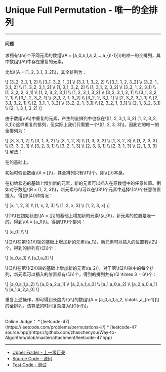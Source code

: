 <script type="text/javascript" src="https://cdnjs.cloudflare.com/ajax/libs/mathjax/2.7.1/MathJax.js?config=TeX-AMS-MML_HTMLorMML"></script>

# Unique Full Permutation - 唯一的全排列

--------

#### 问题

<p id="i">求拥有\(n\)个不同元素的数组\(A = [a_0,a_1,a_2,…,a_{n-1}]\)的唯一的全排列，其中数组\(A\)中存在重复的元素。 </p>
<p id="i">比如\(A = [1, 2, 3_1, 3_2]\)，其全排列为： </p>
\[
[3_2, 3_1, 1, 2] \\
[3_1, 3_2, 1, 2] \\
[3_1, 1, 3_2, 2] \\
[3_1, 1, 2, 3_2] \\
[3_2, 1, 3_1, 2] \\
[1, 3_2, 3_1, 2] \\
[1, 3_1, 3_2, 2] \\
[1, 3_1, 2, 3_2] \\
[3_2, 1, 2, 3_1] \\
[1, 3_2, 2, 3_1] \\
[1, 2, 3_2, 3_1] \\
[1, 2, 3_1, 3_2] \\
[3_2, 3_1, 2, 1] \\
[3_1, 3_2, 2, 1] \\
[3_1, 2, 3_2, 1] \\
[3_1, 2, 1, 3_2] \\
[3_2, 2, 3_1, 1] \\
[2, 3_2, 3_1, 1] \\
[2, 3_1, 3_2, 1] \\
[2, 3_1, 1, 3_2] \\
[3_2, 2, 1, 3_1] \\
[2, 3_2, 1, 3_1] \\
[2, 1, 3_2, 3_1] \\
[2, 1, 3_1, 3_2]
\]
<p id="i">由于数组\(A\)中重复的元素，产生的全排列中也存在\([1, 2, 3_1, 3_2] [1, 2, 3_2, 3_1]\)这样重复的排列，但实际上我们只需要一个\([1, 2, 3, 3]\)。因此它的唯一的全排列为： </p>
\[
[3, 3, 1, 2] \\
[3, 1, 3, 2] \\
[3, 1, 2, 3] \\
[1, 3, 3, 2] \\
[1, 3, 2, 3] \\
[1, 2, 3, 3] \\
[3, 3, 2, 1] \\
[3, 2, 3, 1] \\
[3, 2, 1, 3] \\
[2, 3, 3, 1] \\
[2, 3, 1, 3] \\
[2, 1, 3, 3]
\]
解法：
<p id="i">在<FullPermutation>的基础上。 </p>
<p id="i">初始时假设数组\(A = []\)，其全排列只有\(1\)个，即\([]\)本身。 </p>
<p id="i">在初始状态的基础上增加新的元素，新的元素可以插入在原数组中的任意位置。例如对于数组\(B = [1, 2, 3]\)，新元素\(x\)可以在\(3\)个元素中选择\(4\)个任意位置插入，得到\(4\)种情况：</p>
\[
[x, 1, 2, 3] \\
[1, x, 2, 3] \\
[1, 2, x, 3] \\
[1, 2, 3, x]
\]
<p id="i">\((1)\)在初始状态\(A = []\)的基础上增加新的元素\(a_0\)，新元素的位置是唯一的，得到\(A = [a_0]\)。得到\(1\)个排列： </p>
\[
[a_0] \\
\]
<p id="i">\((2)\)在第\((1)\)轮的基础上增加新的元素\(a_1\)，新元素可以插入的位置有\(2\)个，得到的排列有\(2\)个： </p>
\[
[a_0,a_1] \\
[a_1,a_0]
\]
<p id="i">\((3)\)在第\((2)\)轮的基础上增加新的元素\(a_2\)，对于第\((2)\)轮中的每个排列，新元素可以插入的位置都有\(3\)个，得到的排列共有\(2 \times 3 = 6\)个： </p>
\[
[a_0,a_1,a_2] \\
[a_0,a_2,a_1] \\
[a_2,a_1,a_0] \\
[a_1,a_0,a_2] \\
[a_2,a_0,a_1] \\
[a_1,a_2,a_0]
\]
<p id="i">重复上述操作，即可得到长度为\(n\)的数组\(A = [a_0,a_1,a_2, \cdots ,a_{n-1}]\)的全排列。该算法的时间复杂度为\(O(n!)\)。 </p>
</div>

<br>
Online Judge：
* [leetcode-47](https://leetcode.com/problems/permutations-ii/)
* [leetcode-47 source.hpp](https://github.com/zhaochenyou/Way-to-Algorithm/blob/master/attachment/leetcode-47.hpp)

--------

* [Upper Folder - 上一级目录](../)
* [Source Code - 源码](https://github.com/zhaochenyou/Way-to-Algorithm/blob/master/src/CombinatorialMathematics/UniqueFullPermutation.hpp)
* [Test Code - 测试](https://github.com/zhaochenyou/Way-to-Algorithm/blob/master/src/CombinatorialMathematics/UniqueFullPermutation.cpp)
